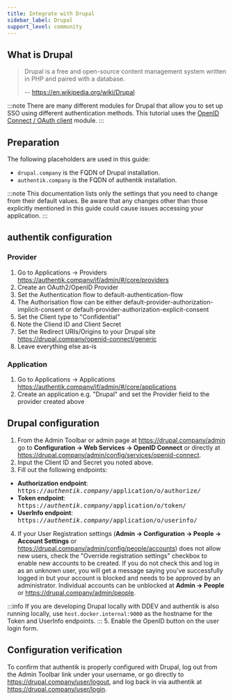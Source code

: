 ```yaml
---
title: Integrate with Drupal
sidebar_label: Drupal
support_level: community
---
```


## What is Drupal

> Drupal is a free and open-source content management system written in PHP and
> paired with a database.
>
> -- https://en.wikipedia.org/wiki/Drupal

:::note
There are many different modules for Drupal that allow you to set up SSO using
different authentication methods. This tutorial uses the
[OpenID Connect / OAuth client](https://www.drupal.org/project/openid_connect)
module.
:::

## Preparation

The following placeholders are used in this guide:

- `drupal.company` is the FQDN of Drupal installation.
- `authentik.company` is the FQDN of authentik installation.

:::note
This documentation lists only the settings that you need to change from their
default values. Be aware that any changes other than those explicitly mentioned
in this guide could cause issues accessing your application.
:::


## authentik configuration

### Provider

1. Go to Applications -> Providers
  https://authentik.company/if/admin/#/core/providers
2. Create an OAuth2/OpenID Provider
3. Set the Authentication flow to default-authentication-flow
4. The Authorisation flow can be either default-provider-authorization-implicit-consent
  or default-provider-authorization-explicit-consent
5. Set the Client type to "Confidential"
6. Note the Cliend ID and Client Secret
7. Set the Redirect URIs/Origins to your Drupal site
  https://drupal.company/openid-connect/generic
8. Leave everything else as-is

### Application

1. Go to Applications -> Applications
  https://authentik.company/if/admin/#/core/applications
2. Create an application e.g. "Drupal" and set the Provider field to the provider
  created above

## Drupal configuration

1. From the Admin Toolbar or admin page at https://drupal.company/admin go to
  **Configuration -> Web Services -> OpenID Connect** or directly at https://drupal.company/admin/config/services/openid-connect.
2. Input the Client ID and Secret you noted above.
3. Fill out the following endpoints:
  - **Authorization endpoint**: <kbd>https://<em>authentik.company</em>/application/o/authorize/</kbd>
  - **Token endpoint**: <kbd>https://<em>authentik.company</em>/application/o/token/</kbd>
  - **UserInfo endpoint**: <kbd>https://<em>authentik.company</em>/application/o/userinfo/</kbd>
4. If your User Registration settings (**Admin -> Configuration -> People -> Account Settings** or
  https://drupal.company/admin/config/people/accounts) does not allow new users, check the "Override registration
  settings" checkbox to enable new accounts to be created. If you do not check this and log in as an unknown user, you
  will get a message saying you've successfully logged in but your account is blocked and needs to be approved by
  an administrator. Individual accounts can be unblocked at **Admin -> People** or https://drupal.company/admin/people.

:::info
If you are developing Drupal locally with DDEV and authentik is also running
locally, use `host.docker.internal:9000` as the hostname for the Token and UserInfo endpoints.
:::
5. Enable the OpenID button on the user login form.

## Configuration verification
To confirm that authentik is properly configured with Drupal, log out from the
Admin Toolbar link under your username, or go directly to
https://drupal.company/user/logout, and log back in via authentik at https://drupal.company/user/login.
